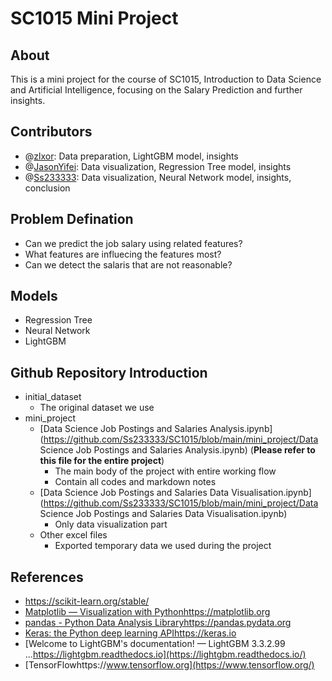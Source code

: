 # SC1015 Mini Project

## About

This is a mini project for the course of SC1015, Introduction to Data Science and Artificial Intelligence, focusing on the Salary Prediction and further insights.

## Contributors

* @[zlxor](https://github.com/zlxor): Data preparation, LightGBM model, insights 
* @[JasonYifei](https://github.com/JasonYifei): Data visualization, Regression Tree model, insights
* @[Ss233333](https://github.com/Ss233333): Data visualization, Neural Network model, insights, conclusion

## Problem Defination

* Can we predict the job salary using related features?
* What features are influecing the features most?
* Can we detect the salaris that are not reasonable?

## Models

* Regression Tree
* Neural Network
* LightGBM

## Github Repository Introduction

* initial_dataset
  - The original dataset we use
* mini_project
  * [Data Science Job Postings and Salaries Analysis.ipynb](https://github.com/Ss233333/SC1015/blob/main/mini_project/Data Science Job Postings and Salaries Analysis.ipynb) (**Please refer to this file for the entire project**)
    - The main body of the project with entire working flow
    - Contain all codes and markdown notes
  * [Data Science Job Postings and Salaries Data Visualisation.ipynb](https://github.com/Ss233333/SC1015/blob/main/mini_project/Data Science Job Postings and Salaries Data Visualisation.ipynb)
    * Only data visualization part
  * Other excel files
    * Exported temporary data we used during the project

## References

* https://scikit-learn.org/stable/
* [Matplotlib — Visualization with Pythonhttps://matplotlib.org](https://matplotlib.org/)
* [pandas - Python Data Analysis Libraryhttps://pandas.pydata.org](https://pandas.pydata.org/)
* [Keras: the Python deep learning APIhttps://keras.io](https://keras.io/)
* [Welcome to LightGBM's documentation! — LightGBM 3.3.2.99 ...https://lightgbm.readthedocs.io](https://lightgbm.readthedocs.io/)
* [TensorFlowhttps://www.tensorflow.org](https://www.tensorflow.org/)







